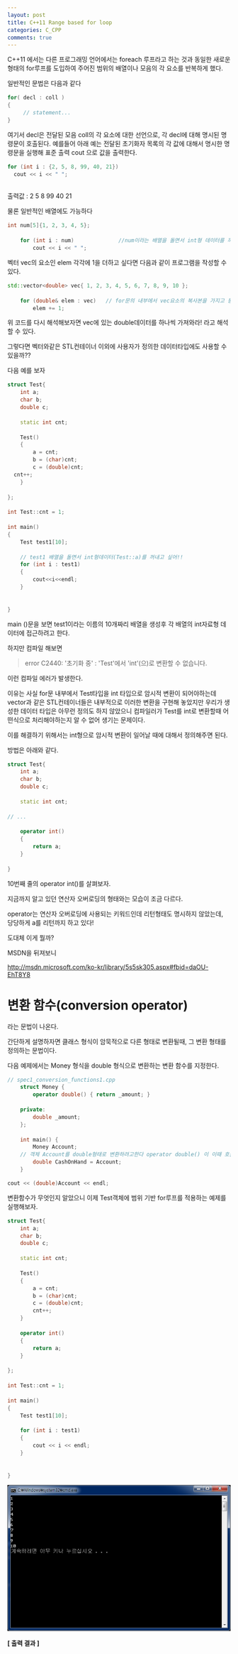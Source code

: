 ```yaml
---
layout: post
title: C++11 Range based for loop
categories: C_CPP
comments: true
---
```


C++11 에서는 다른 프로그래밍 언어에서는 foreach 루프라고 하는 것과 동일한 새로운 형태의 for루프를 도입하여 주어진 범위의 배열이나 모음의 각 요소를 반복하게 했다.
 
일반적인 문법은 다음과 같다
 
```cpp
for( decl : coll )
{
     // statement...
}
```
 
여기서 decl은 전달된 모음 coll의 각 요소에 대한 선언으로, 각 decl에 대해 명시된 명령문이 호출된다.
예를들어 아래 예는 전달된 초기화자 목록의 각 값에 대해서 명시한 명령문을 실행해 표준 출력 cout 으로 값을 출력한다.
 
```cpp
for (int i : {2, 5, 8, 99, 40, 21})
  cout << i << " ";
 
```
출력값 :  2 5 8 99 40 21

물론 일반적인 배열에도 가능하다

``` cpp
int num[5]{1, 2, 3, 4, 5};
 
    for (int i : num)              //num이라는 배열을 돌면서 int형 데이터를 꺼내줘!
        cout << i << " ";
```

벡터 vec의 요소인 elem 각각에 1을 더하고 싶다면 다음과 같이 프로그램을 작성할 수 있다.

```cpp
std::vector<double> vec{ 1, 2, 3, 4, 5, 6, 7, 8, 9, 10 };
 
    for (double& elem : vec)   // for문의 내부에서 vec요소의 복사본을 가지고 동작하지 않도록 레퍼런스 사용
        elem += 1; 
```

위 코드를 다시 해석해보자면 vec에 있는 double데이터를 하나씩 가져와라! 라고 해석할 수 있다.
 
그렇다면 벡터와같은 STL컨테이너 이외에 사용자가 정의한 데이터타입에도 사용할 수 있을까??

다음 예를 보자

```cpp
struct Test{   
    int a;
    char b;
    double c;
 
    static int cnt;
 
    Test()
    {
        a = cnt;
        b = (char)cnt;
        c = (double)cnt;
  cnt++;
    }
    
};
 
int Test::cnt = 1;
 
int main()
{
    Test test1[10];
 
  	// test1 배열을 돌면서 int형데이터(Test::a)를 꺼내고 싶어!!
    for (int i : test1) 
    {
        cout<<i<<endl;
    }
 
    
}
```

main ()문을 보면
test1이라는 이름의 10개짜리 배열을 생성후
각 배열의 int자료형 데이터에 접근하려고 한다.
 
하지만 컴파일 해보면 

> error C2440: '초기화 중' : 'Test'에서 'int'(으)로 변환할 수 없습니다.

이런 컴파일 에러가 발생한다.

​이유는 사실 for문 내부에서 Test타입을 int 타입으로 암시적 변환이 되어야하는데 vector과 같은 STL컨테이너들은 내부적으로 이러한 변환을 구현해 놓았지만 우리가 생성한 데이터 타입은 아무런 정의도 하지 않았으니 컴파일러가 Test를 int로 변환할때 어떤식으로 처리해야하는지 알 수 없어 생기는 문제이다.
 
이를 해결하기 위해서는 int형으로 암시적 변환이 일어날 때에 대해서 정의해주면 된다.
 
방법은 아래와 같다.

```cpp
struct Test{
    int a;
    char b;
    double c;
 
    static int cnt;
 
// ...
 
    operator int()
    {
        return a;
    }
    
}
```

10번째 줄의 operator int()를 살펴보자.

지금까지 알고 있던 연산자 오버로딩의 형태와는 모습이 조금 다르다.

operator는 연산자 오버로딩에 사용되는 키워드인데 리턴형태도 명시하지 않았는데, 당당하게 a를 리턴까지 하고 있다!

도대체 이게 뭘까?

MSDN을 뒤져보니

<http://msdn.microsoft.com/ko-kr/library/5s5sk305.aspx#fbid=daOU-EhT8Y8>

# 변환 함수(conversion operator)
라는 문법이 나온다.

간단하게 설명하자면
클래스 형식이 암묵적으로 다른 형태로 변환될때, 그 변환 형태를 정의하는 문법이다.

다음 예제에서는 Money 형식을 double 형식으로 변환하는 변환 함수를 지정한다.

```cpp
// spec1_conversion_functions1.cpp
    struct Money {
        operator double() { return _amount; }
 
    private:
        double _amount;
    };
 
    int main() {
        Money Account;
	// 객체 Account를 double형태로 변환하려고한다 operator double() 이 이때 호출됨
        double CashOnHand = Account;  
    }
```

```cpp
cout << (double)Account << endl;
```

변환함수가 무엇인지 알았으니 이제 Test객체에 범위 기반 for루프를 적용하는 예제를 실행해보자.

```cpp
struct Test{
    int a;
    char b;
    double c;
 
    static int cnt;
 
    Test()
    {
        a = cnt;
        b = (char)cnt;
        c = (double)cnt;
        cnt++;
    }
 
    operator int()
    {
        return a;
    }
    
};
 
int Test::cnt = 1;
 
int main()
{
    Test test1[10];
 
    for (int i : test1)
    {
        cout << i << endl;
    }
 
    
}
```

![출력결과](/assets/img/foreach_res.png)

 **\[ 출력 결과 ]**


